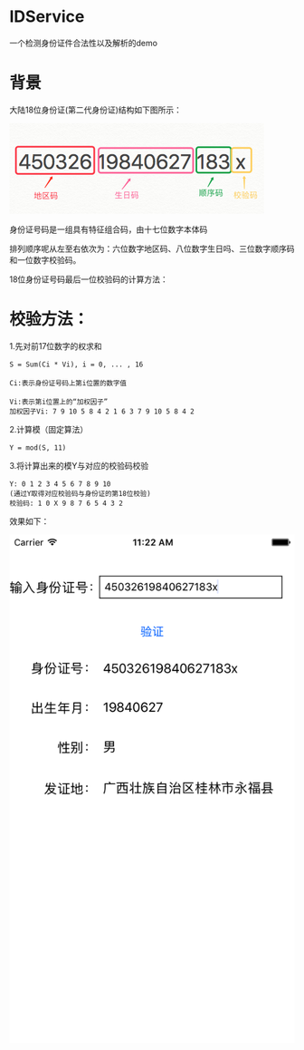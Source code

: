 # IDService
一个检测身份证件合法性以及解析的demo

# 背景
大陆18位身份证(第二代身份证)结构如下图所示：

![](IDService0.png)

身份证号码是一组具有特征组合码，由十七位数字本体码

排列顺序呢从左至右依次为：六位数字地区码、八位数字生日吗、三位数字顺序码和一位数字校验码。

18位身份证号码最后一位校验码的计算方法：

# 校验方法：

1.先对前17位数字的权求和

```
S = Sum(Ci * Vi), i = 0, ... , 16

Ci:表示身份证号码上第i位置的数字值

Vi:表示第i位置上的“加权因子”
加权因子Vi: 7 9 10 5 8 4 2 1 6 3 7 9 10 5 8 4 2
```

2.计算模（固定算法）

```
Y = mod(S, 11)
```

3.将计算出来的模Y与对应的校验码校验

```
Y: 0 1 2 3 4 5 6 7 8 9 10
(通过Y取得对应校验码与身份证的第18位校验)
校验码: 1 0 X 9 8 7 6 5 4 3 2
```

效果如下：

![](IDService1.png)
